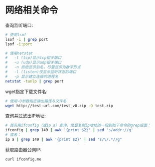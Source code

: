 # 网络相关命令

查询监听端口:
```bash
# 使用lsof
lsof -i | grep port
lsof -i:port

# 使用netstat
#   -t (tcp)显示tcp相关端口
#   -u (udp)显示udp相关端口
#   -n 拒绝显示别名，尽量显示为数字形式
#   -l (listen)仅显示监听状态的端口
#   -p 显示建立连接的进程名
netstat -tunlp | grep port
```

wget指定下载文件名:
```bash
# 使用-O参数指定输出路径与文件名
wget http://test-url.com/test_v0.zip -O test.zip

```

查询并过滤出IP地址:
```bash
# 首先用ifconfig（或ip a）查询，然后复制ip地址的一段到如下命令的grep后面：
ifconfig | grep 149 | awk '{print $2}' | sed 's/addr://g'
# 或者：
ip a | grep 149 | awk '{print $2}' | sed "s/\/.*//g"
```

获取路由器公网IP:
```bash
curl ifconfig.me
```
